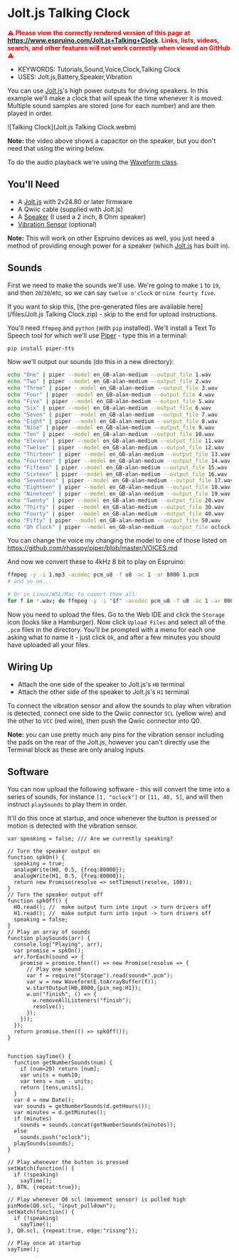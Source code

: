 <!--- Copyright (c) 2024 Gordon Williams, Pur3 Ltd. See the file LICENSE for copying permission. -->
Jolt.js Talking Clock
=======================

<span style="color:red">:warning: **Please view the correctly rendered version of this page at https://www.espruino.com/Jolt.js+Talking+Clock. Links, lists, videos, search, and other features will not work correctly when viewed on GitHub** :warning:</span>

* KEYWORDS: Tutorials,Sound,Voice,Clock,Talking Clock
* USES: Jolt.js,Battery,Speaker,Vibration

You can use  [Jolt.js](/Jolt.js)'s high power outputs for driving speakers. In this example we'll make a clock that will speak the time whenever it is moved. Multiple sound samples are stored (one for each number) and are then played in order.

![Talking Clock](Jolt.js Talking Clock.webm)

**Note:** the video above shows a capacitor on the speaker, but you don't need that using the wiring below.

To do the audio playback we're using the [Waveform class](/Waveform).


You'll Need
------------

* A [Jolt.js](/Jolt.js) with 2v24.80 or later firmware
* A Qwiic cable (supplied with Jolt.js)
* A [Speaker](/Speaker) (I used a 2 inch, 8 Ohm speaker)
* [Vibration Sensor](/Vibration) (optional)

**Note:** This will work on other Espruino devices as well, you just need a method of providing enough power for a speaker (which [Jolt.js](/Jolt.js) has built in).

Sounds
------

First we need to make the sounds we'll use. We're going to make `1` to `19`, and then `20`/`30`/etc, so we can say `twelve o'clock` or `nine fourty five`.

If you want to skip this, [the pre-generated files are available here](/files/Jolt.js Talking Clock.zip) - skip to the end for upload instructions.

You'll need `ffmpeg` and `python` (with `pip` installed). We'll install a Text To Speech tool for which we'll use [Piper](https://github.com/rhasspy/piper) - type this in a terminal:

```Bash
pip install piper-tts
```

Now we'll output our sounds (do this in a new directory):

```Bash
echo "One" | piper --model en_GB-alan-medium --output_file 1.wav
echo "Two" | piper --model en_GB-alan-medium --output_file 2.wav
echo "Three" | piper --model en_GB-alan-medium --output_file 3.wav
echo "Four" | piper --model en_GB-alan-medium --output_file 4.wav
echo "Five" | piper --model en_GB-alan-medium --output_file 5.wav
echo "Six" | piper --model en_GB-alan-medium --output_file 6.wav
echo "Seven" | piper --model en_GB-alan-medium --output_file 7.wav
echo "Eight" | piper --model en_GB-alan-medium --output_file 8.wav
echo "Nine" | piper --model en_GB-alan-medium --output_file 9.wav
echo "Ten" | piper --model en_GB-alan-medium --output_file 10.wav
echo "Eleven" | piper --model en_GB-alan-medium --output_file 11.wav
echo "Twelve" | piper --model en_GB-alan-medium --output_file 12.wav
echo "Thirteen" | piper --model en_GB-alan-medium --output_file 13.wav
echo "Fourteen" | piper --model en_GB-alan-medium --output_file 14.wav
echo "Fifteen" | piper --model en_GB-alan-medium --output_file 15.wav
echo "Sixteen" | piper --model en_GB-alan-medium --output_file 16.wav
echo "Seventeen" | piper --model en_GB-alan-medium --output_file 17.wav
echo "Eighteen" | piper --model en_GB-alan-medium --output_file 18.wav
echo "Nineteen" | piper --model en_GB-alan-medium --output_file 19.wav
echo "Twenty" | piper --model en_GB-alan-medium --output_file 20.wav
echo "Thirty" | piper --model en_GB-alan-medium --output_file 30.wav
echo "Fourty" | piper --model en_GB-alan-medium --output_file 40.wav
echo "Fifty" | piper --model en_GB-alan-medium --output_file 50.wav
echo "Oh Clock" | piper --model en_GB-alan-medium --output_file oclock.wav
```

You can change the voice my changing the model to one of those listed on https://github.com/rhasspy/piper/blob/master/VOICES.md

And now we convert these to 4kHz 8 bit to play on Espruino:

```Bash
ffmpeg -y -i 1.mp3 -acodec pcm_u8 -f u8 -ac 1 -ar 8000 1.pcm
# and so on...

# Or in Linux/WSL/Mac to covert them all:
for f in *.wav; do ffmpeg -y -i "$f" -acodec pcm_u8 -f u8 -ac 1 -ar 8000 "${f%.*}.pcm"; done
```

Now you need to upload the files. Go to the Web IDE and click the `Storage` icon (looks like a Hamburger). Now click `Upload Files`
and select all of the `.pcm` files in the directory. You'll be prompted with a menu for each one asking what to name it - just click `Ok`,
and after a few minutes you should have uploaded all your files.


Wiring Up
--------

* Attach the one side of the speaker to Jolt.js's `H0` terminal
* Attach the other side of the speaker to Jolt.js's `H1` terminal

To connect the vibration sensor and allow the sounds to play when vibration is detected,
connect one side to the Qwiic connector `SCL` (yellow wire) and the other to `VCC` (red wire),
then push the Qwiic connector into Q0.

**Note:** you can use pretty much any pins for the vibration sensor including the pads
on the rear of the Jolt.js, however you can't directly use the Terminal block as these
are only analog inputs.

Software
---------

You can now upload the following software - this will convert the time
into a series of sounds, for instance `[1, "oclock"]` or `[11, 40, 5]`,
and will then instruct `playSounds` to play them in order.

It'll do this once at startup, and once whenever the button is pressed or motion is detected with the vibration sensor.

```JS
var speaking = false; /// Are we currently speaking?

// Turn the speaker output on
function spkOn() {
  speaking = true;
  analogWrite(H0, 0.5, {freq:80000});
  analogWrite(H1, 0.5, {freq:80000});
  return new Promise(resolve => setTimeout(resolve, 100));
}
// Turn the speaker output off
function spkOff() {
  H0.read(); //  make output turn into input -> turn drivers off
  H1.read(); //  make output turn into input -> turn drivers off
  speaking = false;
}
// Play an array of sounds
function playSounds(arr) {
  console.log("Playing", arr);
  var promise = spkOn();
  arr.forEach(sound => {
    promise = promise.then(() => new Promise(resolve => {
      // Play one sound
      var f = require("Storage").read(sound+".pcm");
      var w = new Waveform(E.toArrayBuffer(f));
      w.startOutput(H0,8000,{pin_neg:H1});
      w.on("finish", () => {
        w.removeAllListeners("finish");
        resolve();
      });
    }));
  });
  return promise.then(() => spkOff());
}


function sayTime() {
  function getNumberSounds(num) {
    if (num<20) return [num];
    var units = num%10;
    var tens = num - units;
    return [tens,units];
  }
  var d = new Date();
  var sounds = getNumberSounds(d.getHours());
  var minutes = d.getMinutes();
  if (minutes)
    sounds = sounds.concat(getNumberSounds(minutes));
  else
    sounds.push("oclock");
  playSounds(sounds);
}

// Play whenever the button is pressed
setWatch(function() {
  if (!speaking)
    sayTime();
}, BTN, {repeat:true});

// Play whenever Q0 scl (movement sensor) is pulled high
pinMode(Q0.scl, "input_pulldown");
setWatch(function() {
  if (!speaking)
    sayTime();
}, Q0.scl, {repeat:true, edge:"rising"});

// Play once at startup
sayTime();
```
